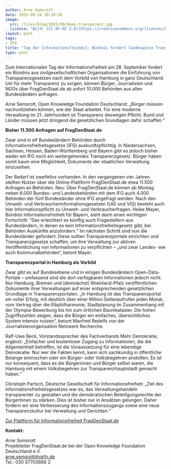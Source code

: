 ```yaml
---
author: Arne Semsrott
date: 2015-09-24 10:20:56
image:
  src: /files/blog/2015/09/demo-transparent.jpg
  licence: "Bild: [CC BY-NC 2.0](https://creativecommons.org/licenses/by-nc/2.0/), Leif Hinrichsen via [flickr](https://www.flickr.com/photos/leifhinrichsen/15084392262/)"
layout: post
tags:
- IFG
title: "Tag der Informationsfreiheit: Bündnis fordert landesweite Transparenzgesetze"
type: post
---
```


Zum Internationalen Tag der Informationsfreiheit am 28. September fordert ein Bündnis aus zivilgesellschaftlichen Organisationen die Einführung von Transparenzgesetzen nach dem Vorbild von Hamburg in ganz Deutschland. Um für mehr Transparenz zu sorgen, können Bürger, Journalisten und NGOs über FragDenStaat.de ab sofort 10.000 Behörden aus allen Bundesländern anfragen.

Arne Semsrott, Open Knowledge Foundation Deutschland: „Bürger müssen nachvollziehen können, wie der Staat arbeitet. Für eine moderne Verwaltung im 21. Jahrhundert ist Transparenz deswegen Pflicht. Bund und Länder müssen jetzt dringend die gesetzlichen Grundlagen dafür schaffen.“

<b>Bisher 11.500 Anfragen auf FragDenStaat.de</b>

Zwar sind in elf Bundesländern Behörden durch Informationsfreiheitsgesetze (IFG) auskunftspflichtig. In Niedersachsen, Sachsen, Hessen, Baden-Württemberg und Bayern gibt es jedoch bisher weder ein IFG noch ein weitergehendes Transparenzgesetz. Bürger haben somit kaum eine Möglichkeit, Dokumente der staatlichen Verwaltung einzusehen.

Der Bedarf ist zweifellos vorhanden. In den vergangenen vier Jahren stellten Nutzer über die Online-Plattform FragDenStaat.de etwa 11.500 Anfragen an Behörden. Neu: Über FragDenStaat.de können ab Montag neben 6.000 Bundes- und Landesbehörden mit dem IFG auch 4.000 Behörden der fünf Bundesländer ohne IFG angefragt werden. Nach den Umwelt- und Verbraucherinformationsgesetzen (UIG und VIG) besteht auch hier Informationspflicht zu Umwelt- und Verbraucherfragen. Heike Mayer, Bündnis Informationsfreiheit für Bayern, sieht darin einen wichtigen Fortschritt: "Das erleichtert es künftig auch Fragestellern aus Bundesländern, in denen es kein Informationsfreiheitsgesetz gibt, bei Behörden Auskünfte anzufordern.“  Im nächsten Schritt sind nun die Bundesländer gefordert: Diese sollten Transparenzportale einrichten und Transparenzgesetze schaffen, um ihre Verwaltung zur aktiven Veröffentlichung von Informationen zu verpflichten – „und zwar Landes- wie auch Kommunalbehörden“, betont Mayer.

<b>Transparenzportal in Hamburg als Vorbild</b>

Zwar gibt es auf Bundesebene und in einigen Bundesländern Open-Data-Portale – umfassend sind die dort verfügbaren Informationen jedoch nicht. Nur Hamburg, Bremen und (demnächst) Rheinland-Pfalz veröffentlichen Dokumente ihrer Verwaltungen auf einer entsprechenden gesetzlichen Grundlage in Transparenzportalen. „In Hamburg ist das Transparenzportal ein voller Erfolg, mit deutlich über einer Million Seitenaufrufen jeden Monat, vom Vertrag über die Elbphilharmonie, Stadtplanung im Zusammenhang mit der Olympia-Bewerbung bis hin zum örtlichen Baumkataster. Die hohen Zugriffszahlen zeigen, dass die Bürger ein einfaches, übersichtliches System intensiv nutzen“, betont Manfred Redelfs von der Journalistenorganisation Netzwerk Recherche.

Ralf-Uwe Beck, Vorstandssprecher des Fachverbands Mehr Demokratie, ergänzt: „Einfacher und kostenloser Zugang zu Informationen, die die Allgemeinheit betreffen, ist die Voraussetzung für eine lebendige Demokratie. Nur wer die Fakten kennt, kann sich sachkundig in öffentliche Belange einmischen oder ein Bürger- oder Volksbegehren anstoßen. Es ist nur konsequent, dass es die Bürgerinnen und Bürger selbst waren, die Hamburg mit einem Volksbegehren zur Transparenzhauptstadt gemacht haben.“

Christoph Partsch, Deutsche Gesellschaft für Informationsfreiheit: „Ziel des Informationsfreiheitsgesetzes war es, das Verwaltungshandeln transparenter zu gestalten und die demokratischen Beteiligungsrechte der BürgerInnen zu stärken. Dies ist bisher nur in Ansätzen gelungen. Daher fordern wir eine Verbesserung des Informationszugangs sowie eine neue Transparenzkultur bei Verwaltung und Gerichten.“

<a href="https://fragdenstaat.de">Zur Plattform für Informationsfreiheit FragDenStaat.de</a>
 

<b>Kontakt:</b>

<i>Arne Semsrott</i><br>
Projektleiter FragDenStaat.de bei der Open Knowledge Foundation Deutschland e.V.<br>
arne.semsrott@okfn.de<br>
Tel.: 030 57703666 2
